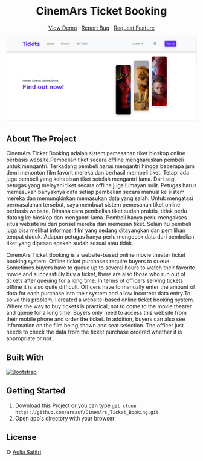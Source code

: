 <h1 align='center'>CinemArs Ticket Booking</h1>
  <p align="center">
    <a href="https://cinemarsticketbooking.netlify.app/">View Demo</a>
    ·
    <a href="https://github.com/arsasf/CinemArs_Ticket_Booking/issues">Report Bug</a>
    ·
    <a href="https://github.com/arsasf/CinemArs_Ticket_Booking/pulls">Request Feature</a>
  </p>

![Image Banner](image_banner.png)

## About The Project

CinemArs Ticket Booking adalah sistem pemesanan tiket bioskop online berbasis website.Pembelian tiket secara offline mengharuskan pembeli untuk mengantri. Terkadang pembeli harus mengantri hingga beberapa jam demi menonton film favorit mereka dan berhasil membeli tiket. Tetapi ada juga pembeli yang kehabisan tiket setelah mengantri lama. Dari segi petugas yang melayani tiket secara offline juga lumayan sulit. Petugas harus memasukan banyaknya data setiap pembelian secara manual ke sistem mereka dan memungkinkan memasukan data yang salah. Untuk mengatasi permasalahan tersebut, saya membuat sistem pemesanan tiket online berbasis website. Dimana cara pembelian tiket sudah praktis, tidak perlu datang ke bioskop dan mengantri lama. Pembeli hanya perlu mengakses situs website ini dari ponsel mereka dan memesan tiket. Selain itu pembeli juga bisa melihat informasi film yang sedang ditayangkan dan pemilihan tempat duduk. Adapun petugas hanya perlu mengecek data dari pembelian tiket yang dipesan apakah sudah sesuai atau tidak.

CinemArs Ticket Booking is a website-based online movie theater ticket booking system. Offline ticket purchases require buyers to queue. Sometimes buyers have to queue up to several hours to watch their favorite movie and successfully buy a ticket, there are also those who run out of tickets after queuing for a long time. In terms of officers serving tickets offline it is also quite difficult. Officers have to manually enter the amount of data for each purchase into their system and allow incorrect data entry.To solve this problem, I created a website-based online ticket booking system. Where the way to buy tickets is practical, not to come to the movie theater and queue for a long time. Buyers only need to access this website from their mobile phone and order the ticket. In addition, buyers can also see information on the film being shown and seat selection. The officer just needs to check the data from the ticket purchase ordered whether it is appropriate or not.

## Built With

[![Bootstrap](https://img.shields.io/badge/Bootstrap-v5.0.x-blue)](https://getbootstrap.com/)

## Getting Started

1. Download this Project or you can type `git clone https://github.com/arsasf/CinemArs_Ticket_Booking.git`
2. Open app's directory with your browser

## License

© [Aulia Safitri](https://github.com/arsasf/)
